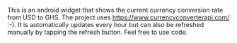 This is an android widget that shows the current currency conversion rate from USD to GHS. 
The project uses https://www.currencyconverterapi.com/  :-).
It is automatically updates every hour but can also be refreshed manually by tapping the refresh button.
Feel free to use code.

